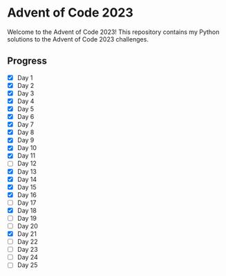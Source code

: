 # Advent of Code 2023

Welcome to the Advent of Code 2023! This repository contains my Python solutions to the Advent of Code 2023 challenges.

## Progress

- [x] Day 1
- [x] Day 2
- [x] Day 3
- [x] Day 4
- [x] Day 5
- [x] Day 6
- [x] Day 7
- [x] Day 8
- [x] Day 9
- [x] Day 10
- [x] Day 11
- [ ] Day 12
- [x] Day 13
- [x] Day 14
- [x] Day 15
- [x] Day 16
- [ ] Day 17
- [x] Day 18
- [ ] Day 19
- [ ] Day 20
- [x] Day 21
- [ ] Day 22
- [ ] Day 23
- [ ] Day 24
- [ ] Day 25
